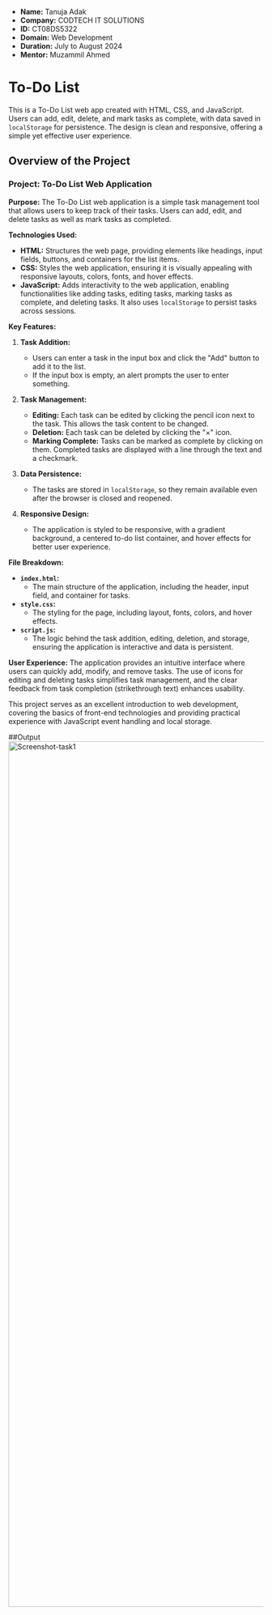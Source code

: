 - **Name:** Tanuja Adak
- **Company:** CODTECH IT SOLUTIONS
- **ID:** CT08DS5322
- **Domain:** Web Development
- **Duration:** July to August 2024
- **Mentor:** Muzammil Ahmed


# To-Do List

This is a To-Do List web app created with HTML, CSS, and JavaScript. Users can add, edit, delete, and mark tasks as complete, with data saved in `localStorage` for persistence. The design is clean and responsive, offering a simple yet effective user experience.


## Overview of the Project

### Project: To-Do List Web Application

**Purpose:**
The To-Do List web application is a simple task management tool that allows users to keep track of their tasks. Users can add, edit, and delete tasks as well as mark tasks as completed.

**Technologies Used:**
- **HTML:** Structures the web page, providing elements like headings, input fields, buttons, and containers for the list items.
- **CSS:** Styles the web application, ensuring it is visually appealing with responsive layouts, colors, fonts, and hover effects.
- **JavaScript:** Adds interactivity to the web application, enabling functionalities like adding tasks, editing tasks, marking tasks as complete, and deleting tasks. It also uses `localStorage` to persist tasks across sessions.

**Key Features:**
1. **Task Addition:**
   - Users can enter a task in the input box and click the "Add" button to add it to the list.
   - If the input box is empty, an alert prompts the user to enter something.

2. **Task Management:**
   - **Editing:** Each task can be edited by clicking the pencil icon next to the task. This allows the task content to be changed.
   - **Deletion:** Each task can be deleted by clicking the "×" icon.
   - **Marking Complete:** Tasks can be marked as complete by clicking on them. Completed tasks are displayed with a line through the text and a checkmark.

3. **Data Persistence:**
   - The tasks are stored in `localStorage`, so they remain available even after the browser is closed and reopened. 

4. **Responsive Design:**
   - The application is styled to be responsive, with a gradient background, a centered to-do list container, and hover effects for better user experience.

**File Breakdown:**
- **`index.html`:** 
  - The main structure of the application, including the header, input field, and container for tasks.
- **`style.css`:** 
  - The styling for the page, including layout, fonts, colors, and hover effects.
- **`script.js`:**
  - The logic behind the task addition, editing, deletion, and storage, ensuring the application is interactive and data is persistent.

**User Experience:**
The application provides an intuitive interface where users can quickly add, modify, and remove tasks. The use of icons for editing and deleting tasks simplifies task management, and the clear feedback from task completion (strikethrough text) enhances usability.

This project serves as an excellent introduction to web development, covering the basics of front-end technologies and providing practical experience with JavaScript event handling and local storage.


##Output
<img width="1710" alt="Screenshot-task1" src="https://github.com/user-attachments/assets/194cd81c-bc15-4105-a48e-b959903412f3">


